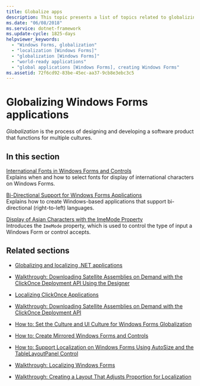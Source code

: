 ```yaml
---
title: Globalize apps
description: This topic presents a list of topics related to globalizing Windows Forms applications.
ms.date: "06/08/2018"
ms.service: dotnet-framework
ms.update-cycle: 1825-days
helpviewer_keywords:
  - "Windows Forms, globalization"
  - "localization [Windows Forms]"
  - "globalization [Windows Forms]"
  - "world-ready applications"
  - "global applications [Windows Forms], creating Windows Forms"
ms.assetid: 72f6cd92-83be-45ec-aa37-9cb8e3ebc3c5
---
```

# Globalizing Windows Forms applications

*Globalization* is the process of designing and developing a software product that functions for multiple cultures.

## In this section

[International Fonts in Windows Forms and Controls](international-fonts-in-windows-forms-and-controls.md)\
Explains when and how to select fonts for display of international characters on Windows Forms.

[Bi-Directional Support for Windows Forms Applications](bi-directional-support-for-windows-forms-applications.md)\
Explains how to create Windows-based applications that support bi-directional (right-to-left) languages.

[Display of Asian Characters with the ImeMode Property](display-of-asian-characters-with-the-imemode-property.md)\
Introduces the `ImeMode` property, which is used to control the type of input a Windows Form or control accepts.

## Related sections

- [Globalizing and localizing .NET applications](/dotnet/standard/globalization-localization/index)

- [Walkthrough: Downloading Satellite Assemblies on Demand with the ClickOnce Deployment API Using the Designer](/visualstudio/deployment/walkthrough-downloading-satellite-assemblies-on-demand-with-the-clickonce-deployment-api-using-the-designer)

- [Localizing ClickOnce Applications](/visualstudio/deployment/localizing-clickonce-applications)

- [Walkthrough: Downloading Satellite Assemblies on Demand with the ClickOnce Deployment API](/visualstudio/deployment/walkthrough-downloading-satellite-assemblies-on-demand-with-the-clickonce-deployment-api)

- [How to: Set the Culture and UI Culture for Windows Forms Globalization](/previous-versions/visualstudio/visual-studio-2010/b28bx3bh(v=vs.100))

- [How to: Create Mirrored Windows Forms and Controls](/previous-versions/visualstudio/visual-studio-2010/xwbz5ws0(v=vs.100))

- [How to: Support Localization on Windows Forms Using AutoSize and the TableLayoutPanel Control](/previous-versions/visualstudio/visual-studio-2010/1zkt8b33(v=vs.100))

- [Walkthrough: Localizing Windows Forms](/previous-versions/visualstudio/visual-studio-2010/y99d1cd3(v=vs.100))

- [Walkthrough: Creating a Layout That Adjusts Proportion for Localization](/previous-versions/visualstudio/visual-studio-2010/7k9fa71y(v=vs.100))
